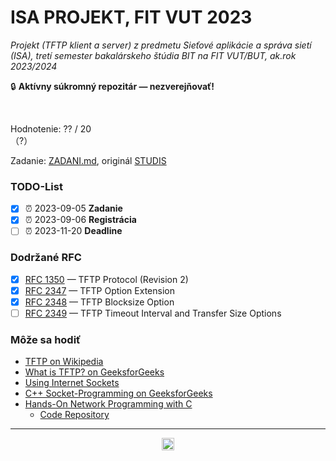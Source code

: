 # ISA PROJEKT, FIT VUT 2023 #

*Projekt (TFTP klient a server) z predmetu Sieťové aplikácie a správa sietí (ISA), tretí semester bakalárskeho štúdia BIT na FIT VUT/BUT, ak.rok 2023/2024*

🔒 **Aktívny súkromný repozitár — nezverejňovať!**
<!-- 🗄️ **Súkromný archivovaný repozitár!** -->
<!-- ⚠️ **Zverejnené pre archívne účely — nekopírujte, nula by Vás mrzela. Za nič také nenesiem žiadnu zodpovednosť!** Všetky odovzdané projekty prechádzajú kontrolou plagiátorstva, pri ktorej sa porovnávajú aj s dávnejšie odovzdanými riešeniami. -->
<br />

Hodnotenie: ?? / 20<br />（?）

Zadanie: [ZADANI.md](ZADANI.md), originál [STUDIS](https://www.vut.cz/studis/student.phtml?script_name=zadani_detail&apid=268266&zid=54264)

### TODO-List ###

- [X] ⏰ 2023-09-05 **Zadanie**
- [X] ⏰ 2023-09-06 **Registrácia**
- [ ] ⏰ 2023-11-20 **Deadline**

### Dodržané RFC ###

- [X] [RFC 1350](https://datatracker.ietf.org/doc/html/rfc1350) — TFTP Protocol (Revision 2)
- [X] [RFC 2347](https://datatracker.ietf.org/doc/html/rfc2347) — TFTP Option Extension
- [X] [RFC 2348](https://datatracker.ietf.org/doc/html/rfc2348) — TFTP Blocksize Option
- [ ] [RFC 2349](https://datatracker.ietf.org/doc/html/rfc2349) — TFTP Timeout Interval and Transfer Size Options

### Môže sa hodiť ###

- [TFTP on Wikipedia](https://en.wikipedia.org/wiki/Trivial_File_Transfer_Protocol)
- [What is TFTP? on GeeksforGeeks](https://www.geeksforgeeks.org/what-is-tftp-trivial-file-transfer-protocol/)
- [Using Internet Sockets](https://beej.us/guide/bgnet/pdf/bgnet_a4_c_1.pdf)
- [C++ Socket-Programming on GeeksforGeeks](https://www.geeksforgeeks.org/socket-programming-cc/)
- [Hands-On Network Programming with C](https://ebookcentral.proquest.com/lib/vutbrno/reader.action?docID=5774233)
  - [Code Repository](https://github.com/codeplea/hands-on-network-programming-with-c)

----------------------------------------------

<div align="center"><a href="https://wakatime.com"><img alt="wakatime" height="20em" src="https://wakatime.com/badge/user/dd421270-8f1c-43aa-aa5b-ec52a2a18852/project/cec5aeb3-ca5f-4d57-a522-6de66d9ce6bf.svg?style=for-the-badge" /></a></div>
